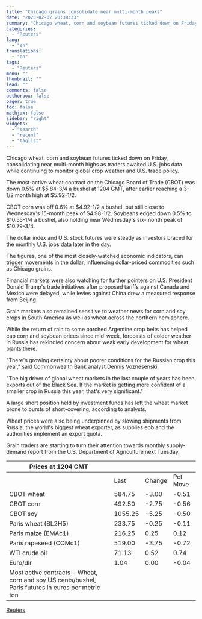```yaml
---
title: "Chicago grains consolidate near multi-month peaks"
date: "2025-02-07 20:38:33"
summary: "Chicago wheat, corn and soybean futures ticked down on Friday, consolidating near multi-month highs as traders awaited U.S. jobs data while continuing to monitor global crop weather and U.S. trade policy.The most-active wheat contract on the Chicago Board of Trade (CBOT) was down 0.5% at $5.84-3/4 a bushel at 1204..."
categories:
  - "Reuters"
lang:
  - "en"
translations:
  - "en"
tags:
  - "Reuters"
menu: ""
thumbnail: ""
lead: ""
comments: false
authorbox: false
pager: true
toc: false
mathjax: false
sidebar: "right"
widgets:
  - "search"
  - "recent"
  - "taglist"
---
```


Chicago wheat, corn and soybean futures ticked down on Friday, consolidating near multi-month highs as traders awaited U.S. jobs data while continuing to monitor global crop weather and U.S. trade policy.

The most-active wheat contract on the Chicago Board of Trade (CBOT) was down 0.5% at $5.84-3/4 a bushel at 1204 GMT, after earlier reaching a 3-1/2 month high at $5.92-1/2.

CBOT corn was off 0.6% at $4.92-1/2 a bushel, but still close to Wednesday's 15-month peak of $4.98-1/2. Soybeans edged down 0.5% to $10.55-1/4 a bushel, also holding near Wednesday's six-month peak of $10.79-3/4.

The dollar index and U.S. stock futures were steady as investors braced for the monthly U.S. jobs data later in the day.

The figures, one of the most closely-watched economic indicators, can trigger movements in the dollar, influencing dollar-priced commodities such as Chicago grains.

Financial markets were also watching for further pointers on U.S. President Donald Trump's trade initiatives after proposed tariffs against Canada and Mexico were delayed, while levies against China drew a measured response from Beijing.

Grain markets also remained sensitive to weather news for corn and soy crops in South America as well as wheat across the northern hemisphere.

While the return of rain to some parched Argentine crop belts has helped cap corn and soybean prices since mid-week, forecasts of colder weather in Russia has rekindled concern about weak early development for wheat plants there.

"There's growing certainty about poorer conditions for the Russian crop this year," said Commonwealth Bank analyst Dennis Voznesenski.

"The big driver of global wheat markets in the last couple of years has been exports out of the Black Sea. If the market is getting more confident of a smaller crop in Russia this year, that's very significant."

A large short position held by investment funds has left the wheat market prone to bursts of short-covering, according to analysts.

Wheat prices were also being underpinned by slowing shipments from Russia, the world's biggest wheat exporter, as supplies ebb and the authorities implement an export quota.

Grain traders are starting to turn their attention towards monthly supply-demand report from the U.S. Department of Agriculture next Tuesday.

| Prices at 1204 GMT |  |  |  |
| --- | --- | --- | --- |
|  | Last | Change | Pct Move |
| CBOT wheat | 584.75 | -3.00 | -0.51 |
| CBOT corn | 492.50 | -2.75 | -0.56 |
| CBOT soy | 1055.25 | -5.25 | -0.50 |
| Paris wheat (BL2H5) | 233.75 | -0.25 | -0.11 |
| Paris maize (EMAc1) | 216.25 | 0.25 | 0.12 |
| Paris rapeseed (COMc1) | 519.00 | -3.75 | -0.72 |
| WTI crude oil | 71.13 | 0.52 | 0.74 |
| Euro/dlr | 1.04 | 0.00 | -0.04 |
| Most active contracts - Wheat, corn and soy US cents/bushel, Paris futures in euros per metric ton | | |  |

[Reuters](https://www.tradingview.com/news/reuters.com,2025:newsml_L1N3OY0BE:0-chicago-grains-consolidate-near-multi-month-peaks/)
